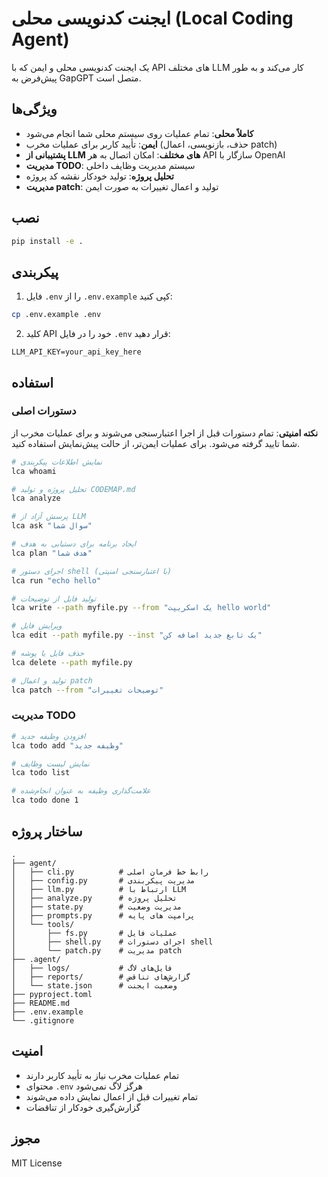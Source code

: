 # ایجنت کدنویسی محلی (Local Coding Agent)

یک ایجنت کدنویسی محلی و ایمن که با API های مختلف LLM کار می‌کند و به طور پیش‌فرض به GapGPT متصل است.

## ویژگی‌ها

- **کاملاً محلی**: تمام عملیات روی سیستم محلی شما انجام می‌شود
- **ایمن**: تأیید کاربر برای عملیات مخرب (حذف، بازنویسی، اعمال patch)
- **پشتیبانی از LLM های مختلف**: امکان اتصال به هر API سازگار با OpenAI
- **مدیریت TODO**: سیستم مدیریت وظایف داخلی
- **تحلیل پروژه**: تولید خودکار نقشه کد پروژه
- **مدیریت patch**: تولید و اعمال تغییرات به صورت ایمن

## نصب

```bash
pip install -e .
```

## پیکربندی

1. فایل `.env` را از `.env.example` کپی کنید:

```bash
cp .env.example .env
```

2. کلید API خود را در فایل `.env` قرار دهید:

```env
LLM_API_KEY=your_api_key_here
```

## استفاده

### دستورات اصلی

**نکته امنیتی**: تمام دستورات قبل از اجرا اعتبارسنجی می‌شوند و برای عملیات مخرب از شما تایید گرفته می‌شود. برای عملیات ایمن‌تر، از حالت پیش‌نمایش استفاده کنید.

```bash
# نمایش اطلاعات پیکربندی
lca whoami

# تحلیل پروژه و تولید CODEMAP.md
lca analyze

# پرسش آزاد از LLM
lca ask "سوال شما"

# ایجاد برنامه برای دستیابی به هدف
lca plan "هدف شما"

# اجرای دستور shell (با اعتبارسنجی امنیتی)
lca run "echo hello"

# تولید فایل از توضیحات
lca write --path myfile.py --from "یک اسکریپت hello world"

# ویرایش فایل
lca edit --path myfile.py --inst "یک تابع جدید اضافه کن"

# حذف فایل یا پوشه
lca delete --path myfile.py

# تولید و اعمال patch
lca patch --from "توضیحات تغییرات"
```

### مدیریت TODO

```bash
# افزودن وظیفه جدید
lca todo add "وظیفه جدید"

# نمایش لیست وظایف
lca todo list

# علامت‌گذاری وظیفه به عنوان انجام‌شده
lca todo done 1
```

## ساختار پروژه

```text
.
├── agent/
│   ├── cli.py          # رابط خط فرمان اصلی
│   ├── config.py       # مدیریت پیکربندی
│   ├── llm.py          # ارتباط با LLM
│   ├── analyze.py      # تحلیل پروژه
│   ├── state.py        # مدیریت وضعیت
│   ├── prompts.py      # پرامپت های پایه
│   └── tools/
│       ├── fs.py       # عملیات فایل
│       ├── shell.py    # اجرای دستورات shell
│       └── patch.py    # مدیریت patch
├── .agent/
│   ├── logs/           # فایل‌های لاگ
│   ├── reports/        # گزارش‌های تناقض
│   └── state.json      # وضعیت ایجنت
├── pyproject.toml
├── README.md
├── .env.example
└── .gitignore
```

## امنیت

- تمام عملیات مخرب نیاز به تأیید کاربر دارند
- محتوای `.env` هرگز لاگ نمی‌شود
- تمام تغییرات قبل از اعمال نمایش داده می‌شوند
- گزارش‌گیری خودکار از تناقضات

## مجوز

MIT License
